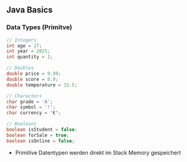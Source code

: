 ## Java Basics

### Data Types (Primitve)

```java
// Integers
int age = 27;
int year = 2025;
int quantity = 1;

// Doubles
double price = 9.99;
double score = 8.9;
double temperature = 32.5;

// Characters
char grade = 'A';
char symbol = '!';
char currency = '€';

// Booleans
boolean isStudent = false;
boolean forSale = true;
boolean isOnline = false;
```

- Primitive Datentypen werden direkt im Stack Memory gespeichert
